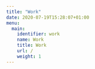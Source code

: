 ```yaml
---
title: "Work"
date: 2020-07-19T15:28:07+01:00
menu:
  main:
    identifier: work
    name: Work
    title: Work
    url: /
    weight: 1
---
```


